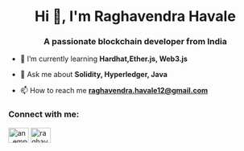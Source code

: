 <h1 align="center">Hi 👋, I'm Raghavendra Havale</h1>
<h3 align="center">A passionate blockchain developer from India</h3>

- 🌱 I’m currently learning **Hardhat,Ether.js, Web3.js**

- 💬 Ask me about **Solidity, Hyperledger, Java**

- 📫 How to reach me **raghavendra.havale12@gmail.com**

<h3 align="left">Connect with me:</h3>
<p align="left">
<a href="https://twitter.com/an_emptymind" target="blank"><img align="center" src="https://raw.githubusercontent.com/rahuldkjain/github-profile-readme-generator/master/src/images/icons/Social/twitter.svg" alt="an_emptymind" height="30" width="40" /></a>
<a href="https://linkedin.com/in/raghavendra-havale-464b1b164" target="blank"><img align="center" src="https://raw.githubusercontent.com/rahuldkjain/github-profile-readme-generator/master/src/images/icons/Social/linked-in-alt.svg" alt="raghavendra-havale-464b1b164" height="30" width="40" /></a>
</p>
